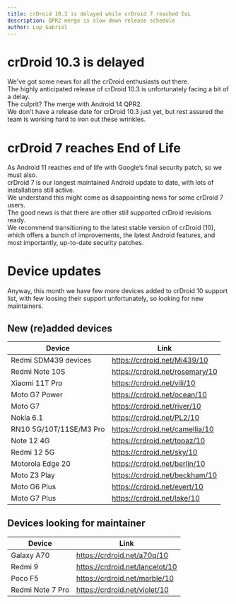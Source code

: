 ```yaml
---
title: crDroid 10.3 is delayed while crDroid 7 reached EoL
description: QPR2 merge is slow down release schedule
author: Lup Gabriel
---
```


# crDroid 10.3 is delayed 

We've got some news for all the crDroid enthusiasts out there.  
The highly anticipated release of crDroid 10.3 is unfortunately facing a bit of a delay.  
The culprit? The merge with Android 14 QPR2.  
We don't have a release date for crDroid 10.3 just yet, but rest assured the team is working hard to iron out these wrinkles.  

# crDroid 7 reaches End of Life

As Android 11 reaches end of life with Google’s final security patch, so we must also.  
crDroid 7 is our longest maintained Android update to date, with lots of installations still active.  
We understand this might come as disappointing news for some crDroid 7 users.  
The good news is that there are other still supported crDroid revisions ready.  
We recommend transitioning to the latest stable version of crDroid (10), which offers a bunch of improvements, the latest Android features, and most importantly, up-to-date security patches. 

# Device updates

Anyway, this month we have few more devices added to crDroid 10 support list, with few loosing their support unfortunately, so looking for new maintainers.

## New (re)added devices 

| Device | Link |
| --- | --- |
| Redmi SDM439 devices | <https://crdroid.net/Mi439/10> |
| Redmi Note 10S | <https://crdroid.net/rosemary/10> |
| Xiaomi 11T Pro | <https://crdroid.net/vili/10> |
| Moto G7 Power | <https://crdroid.net/ocean/10> |
| Moto G7 | <https://crdroid.net/river/10> |
| Nokia 6.1 | <https://crdroid.net/PL2/10> |
| RN10 5G/10T/11SE/M3 Pro | <https://crdroid.net/camellia/10> |
| Note 12 4G | <https://crdroid.net/topaz/10> |
| Redmi 12 5G | <https://crdroid.net/sky/10> |
| Motorola Edge 20 | <https://crdroid.net/berlin/10> |
| Moto Z3 Play | <https://crdroid.net/beckham/10> |
| Moto G6 Plus | <https://crdroid.net/evert/10> |
| Moto G7 Plus | <https://crdroid.net/lake/10> |   

## Devices looking for maintainer

| Device | Link |
| --- | --- |
| Galaxy A70 | <https://crdroid.net/a70q/10> |
| Redmi 9 | <https://crdroid.net/lancelot/10> |
| Poco F5 | <https://crdroid.net/marble/10> |
| Redmi Note 7 Pro | <https://crdroid.net/violet/10> |
